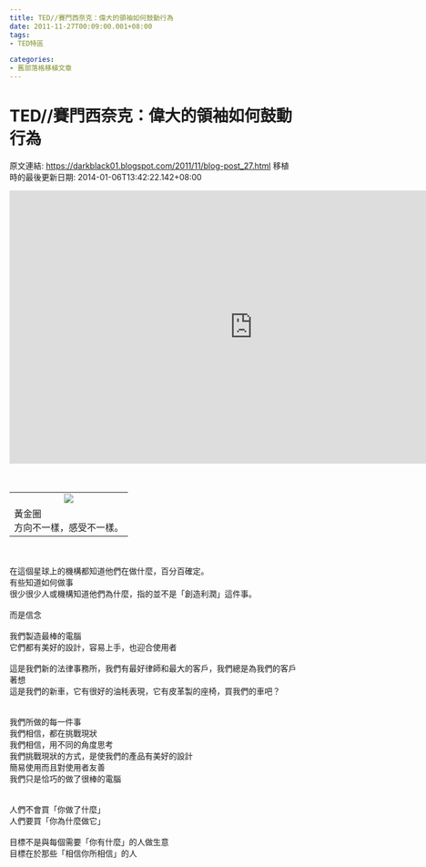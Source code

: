 ```yaml
---
title: TED//賽門西奈克：偉大的領袖如何鼓動行為
date: 2011-11-27T00:09:00.001+08:00
tags: 
- TED特區

categories:
- 舊部落格移植文章
---
```


# TED//賽門西奈克：偉大的領袖如何鼓動行為

原文連結: https://darkblack01.blogspot.com/2011/11/blog-post_27.html
移植時的最後更新日期: 2014-01-06T13:42:22.142+08:00

<iframe allowfullscreen="" frameborder="0" height="480" mozallowfullscreen="" scrolling="no" src="http://embed.ted.com/talks/lang/zh-tw/simon_sinek_how_great_leaders_inspire_action.html" webkitallowfullscreen="" width="853"></iframe> <br /><br /><br /><table align="center" cellpadding="0" cellspacing="0" class="tr-caption-container" style="margin-left: auto; margin-right: auto; text-align: center;"><tbody><tr><td style="text-align: center;"><a href="http://2.bp.blogspot.com/-UofaJ8Kx-DY/UspCKYrCv_I/AAAAAAAAGpU/mpZR7aLlI8E/s1600/%E9%BB%83%E9%87%91%E5%9C%88.jpg" imageanchor="1" style="margin-left: auto; margin-right: auto;"><img border="0" src="http://2.bp.blogspot.com/-UofaJ8Kx-DY/UspCKYrCv_I/AAAAAAAAGpU/mpZR7aLlI8E/s1600/%E9%BB%83%E9%87%91%E5%9C%88.jpg" /></a></td></tr><tr><td class="tr-caption" style="text-align: center;"><div style="font-size: medium; text-align: start;">黃金圈</div><div style="font-size: medium; text-align: start;">方向不一樣，感受不一樣。</div></td></tr></tbody></table><a name='more'></a><br /><br />在這個星球上的機構都知道他們在做什麼，百分百確定。<br />有些知道如何做事<br />很少很少人或機構知道他們為什麼，指的並不是「創造利潤」這件事。<br /><br />而是信念<br /><br />我們製造最棒的電腦<br />它們都有美好的設計，容易上手，也迎合使用者<br /><br />這是我們新的法律事務所，我們有最好律師和最大的客戶，我們總是為我們的客戶著想<br />這是我們的新車，它有很好的油秏表現，它有皮革製的座椅，買我們的車吧？<br /><br /><br />我們所做的每一件事<br />我們相信，都在挑戰現狀<br />我們相信，用不同的角度思考<br />我們挑戰現狀的方式，是使我們的產品有美好的設計<br />簡易使用而且對使用者友善<br />我們只是恰巧的做了很棒的電腦<br /><br /><br />人們不會買「你做了什麼」<br />人們要買「你為什麼做它」<br /><br />目標不是與每個需要「你有什麼」的人做生意<br />目標在於那些「相信你所相信」的人
